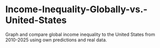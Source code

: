 # Income-Inequality-Globally-vs.-United-States
Graph and compare global income inequality to the United States from 2010-2025 using own predictions and real data.
